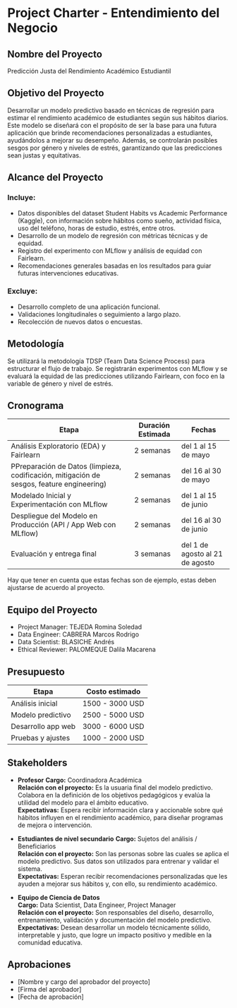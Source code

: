 # Project Charter - Entendimiento del Negocio

## Nombre del Proyecto

Predicción Justa del Rendimiento Académico Estudiantil

## Objetivo del Proyecto

Desarrollar un modelo predictivo basado en técnicas de regresión para estimar el rendimiento académico de estudiantes según sus hábitos diarios. Este modelo se diseñará con el propósito de ser la base para una futura aplicación que brinde recomendaciones personalizadas a estudiantes, ayudándolos a mejorar su desempeño. Además, se controlarán posibles sesgos por género y niveles de estrés, garantizando que las predicciones sean justas y equitativas.
## Alcance del Proyecto

### Incluye:

- Datos disponibles del dataset Student Habits vs Academic Performance (Kaggle), con información sobre hábitos como sueño, actividad física, uso del teléfono, horas de estudio, estrés, entre otros.
- Desarrollo de un modelo de regresión con métricas técnicas y de equidad.
- Registro del experimento con MLflow y análisis de equidad con Fairlearn.
- Recomendaciones generales basadas en los resultados para guiar futuras intervenciones educativas.

### Excluye:

- Desarrollo completo de una aplicación funcional.
- Validaciones longitudinales o seguimiento a largo plazo.
- Recolección de nuevos datos o encuestas.

## Metodología

Se utilizará la metodología TDSP (Team Data Science Process) para estructurar el flujo de trabajo. Se registrarán experimentos con MLflow y se evaluará la equidad de las predicciones utilizando Fairlearn, con foco en la variable de género y nivel de estrés.

## Cronograma

| Etapa | Duración Estimada | Fechas |
|------|---------|-------|
| Análisis Exploratorio (EDA) y Fairlearn | 2 semanas | del 1 al 15 de mayo |
| PPreparación de Datos (limpieza, codificación, mitigación de sesgos, feature engineering) | 2 semanas | del 16 al 30 de mayo |
| Modelado Inicial y Experimentación con MLflow | 2 semanas | del 1 al 15 de junio |
| Despliegue del Modelo en Producción (API / App Web con MLflow) | 2 semanas | del 16 al 30 de junio |
| Evaluación y entrega final | 3 semanas | del 1 de agosto al 21 de agosto |

Hay que tener en cuenta que estas fechas son de ejemplo, estas deben ajustarse de acuerdo al proyecto.

## Equipo del Proyecto

- Project Manager: TEJEDA Romina Soledad
- Data Engineer: CABRERA Marcos Rodrigo
- Data Scientist: BLASICHE Andrés
- Ethical Reviewer: PALOMEQUE Dalila Macarena

## Presupuesto

|    Etapa          | Costo estimado  |
|-------------------|-----------------|
| Análisis inicial  | 1500 - 3000 USD |
| Modelo predictivo | 2500 - 5000 USD |
| Desarrollo app web| 3000 - 6000 USD |
| Pruebas y ajustes | 1000 - 2000 USD |

## Stakeholders

- **Profesor**
**Cargo:** Coordinadora Académica  
 **Relación con el proyecto:** Es la usuaria final del modelo predictivo. Colabora en la definición de los objetivos pedagógicos y evalúa la utilidad del modelo para el ámbito educativo.  
 **Expectativas:** Espera recibir información clara y accionable sobre qué hábitos influyen en el rendimiento académico, para diseñar programas de mejora o intervención.  

- **Estudiantes de nivel secundario**
 **Cargo:** Sujetos del análisis / Beneficiarios  
 **Relación con el proyecto:** Son las personas sobre las cuales se aplica el modelo predictivo. Sus datos son utilizados para entrenar y validar el sistema.  
 **Expectativas:** Esperan recibir recomendaciones personalizadas que les ayuden a mejorar sus hábitos y, con ello, su rendimiento académico.

- **Equipo de Ciencia de Datos**  
 **Cargo:** Data Scientist, Data Engineer, Project Manager  
 **Relación con el proyecto:** Son responsables del diseño, desarrollo, entrenamiento, validación y documentación del modelo predictivo.  
 **Expectativas:** Desean desarrollar un modelo técnicamente sólido, interpretable y justo, que logre un impacto positivo y medible en la comunidad educativa.

## Aprobaciones

- [Nombre y cargo del aprobador del proyecto]
- [Firma del aprobador]
- [Fecha de aprobación]
